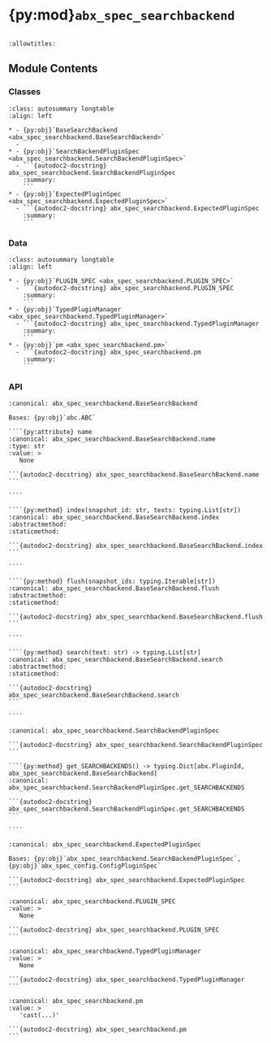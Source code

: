 # {py:mod}`abx_spec_searchbackend`

```{py:module} abx_spec_searchbackend
```

```{autodoc2-docstring} abx_spec_searchbackend
:allowtitles:
```

## Module Contents

### Classes

````{list-table}
:class: autosummary longtable
:align: left

* - {py:obj}`BaseSearchBackend <abx_spec_searchbackend.BaseSearchBackend>`
  -
* - {py:obj}`SearchBackendPluginSpec <abx_spec_searchbackend.SearchBackendPluginSpec>`
  - ```{autodoc2-docstring} abx_spec_searchbackend.SearchBackendPluginSpec
    :summary:
    ```
* - {py:obj}`ExpectedPluginSpec <abx_spec_searchbackend.ExpectedPluginSpec>`
  - ```{autodoc2-docstring} abx_spec_searchbackend.ExpectedPluginSpec
    :summary:
    ```
````

### Data

````{list-table}
:class: autosummary longtable
:align: left

* - {py:obj}`PLUGIN_SPEC <abx_spec_searchbackend.PLUGIN_SPEC>`
  - ```{autodoc2-docstring} abx_spec_searchbackend.PLUGIN_SPEC
    :summary:
    ```
* - {py:obj}`TypedPluginManager <abx_spec_searchbackend.TypedPluginManager>`
  - ```{autodoc2-docstring} abx_spec_searchbackend.TypedPluginManager
    :summary:
    ```
* - {py:obj}`pm <abx_spec_searchbackend.pm>`
  - ```{autodoc2-docstring} abx_spec_searchbackend.pm
    :summary:
    ```
````

### API

`````{py:class} BaseSearchBackend
:canonical: abx_spec_searchbackend.BaseSearchBackend

Bases: {py:obj}`abc.ABC`

````{py:attribute} name
:canonical: abx_spec_searchbackend.BaseSearchBackend.name
:type: str
:value: >
   None

```{autodoc2-docstring} abx_spec_searchbackend.BaseSearchBackend.name
```

````

````{py:method} index(snapshot_id: str, texts: typing.List[str])
:canonical: abx_spec_searchbackend.BaseSearchBackend.index
:abstractmethod:
:staticmethod:

```{autodoc2-docstring} abx_spec_searchbackend.BaseSearchBackend.index
```

````

````{py:method} flush(snapshot_ids: typing.Iterable[str])
:canonical: abx_spec_searchbackend.BaseSearchBackend.flush
:abstractmethod:
:staticmethod:

```{autodoc2-docstring} abx_spec_searchbackend.BaseSearchBackend.flush
```

````

````{py:method} search(text: str) -> typing.List[str]
:canonical: abx_spec_searchbackend.BaseSearchBackend.search
:abstractmethod:
:staticmethod:

```{autodoc2-docstring} abx_spec_searchbackend.BaseSearchBackend.search
```

````

`````

`````{py:class} SearchBackendPluginSpec
:canonical: abx_spec_searchbackend.SearchBackendPluginSpec

```{autodoc2-docstring} abx_spec_searchbackend.SearchBackendPluginSpec
```

````{py:method} get_SEARCHBACKENDS() -> typing.Dict[abx.PluginId, abx_spec_searchbackend.BaseSearchBackend]
:canonical: abx_spec_searchbackend.SearchBackendPluginSpec.get_SEARCHBACKENDS

```{autodoc2-docstring} abx_spec_searchbackend.SearchBackendPluginSpec.get_SEARCHBACKENDS
```

````

`````

````{py:class} ExpectedPluginSpec
:canonical: abx_spec_searchbackend.ExpectedPluginSpec

Bases: {py:obj}`abx_spec_searchbackend.SearchBackendPluginSpec`, {py:obj}`abx_spec_config.ConfigPluginSpec`

```{autodoc2-docstring} abx_spec_searchbackend.ExpectedPluginSpec
```

````

````{py:data} PLUGIN_SPEC
:canonical: abx_spec_searchbackend.PLUGIN_SPEC
:value: >
   None

```{autodoc2-docstring} abx_spec_searchbackend.PLUGIN_SPEC
```

````

````{py:data} TypedPluginManager
:canonical: abx_spec_searchbackend.TypedPluginManager
:value: >
   None

```{autodoc2-docstring} abx_spec_searchbackend.TypedPluginManager
```

````

````{py:data} pm
:canonical: abx_spec_searchbackend.pm
:value: >
   'cast(...)'

```{autodoc2-docstring} abx_spec_searchbackend.pm
```

````

